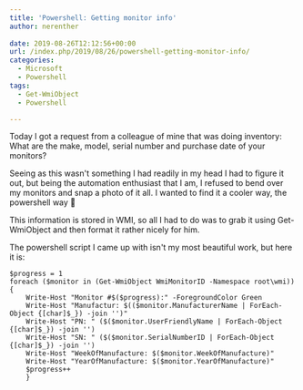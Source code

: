 ```yaml
---
title: 'Powershell: Getting monitor info'
author: nerenther
 
date: 2019-08-26T12:12:56+00:00
url: /index.php/2019/08/26/powershell-getting-monitor-info/
categories:
  - Microsoft
  - Powershell
tags:
  - Get-WmiObject
  - Powershell

---
```

Today I got a request from a colleague of mine that was doing inventory: What are the make, model, serial number and purchase date of your monitors?

Seeing as this wasn't something I had readily in my head I had to figure it out, but being the automation enthusiast that I am, I refused to bend over my monitors and snap a photo of it all. I wanted to find it a cooler way, the powershell way 🙂

This information is stored in WMI, so all I had to do was to grab it using Get-WmiObject and then format it rather nicely for him.

The powershell script I came up with isn't my most beautiful work, but here it is:

```
$progress = 1
foreach ($monitor in (Get-WmiObject WmiMonitorID -Namespace root\wmi)) {
    Write-Host "Monitor #$($progress):" -ForegroundColor Green
    Write-Host "Manufactur: $(($monitor.ManufacturerName | ForEach-Object {[char]$_}) -join '')"
    Write-Host "PN: " ($($monitor.UserFriendlyName | ForEach-Object {[char]$_}) -join '')
    Write-Host "SN: " ($($monitor.SerialNumberID | ForEach-Object {[char]$_}) -join '')
    Write-Host "WeekOfManufacture: $($monitor.WeekOfManufacture)"
    Write-Host "YearOfManufacture: $($monitor.YearOfManufacture)"
    $progress++
    }  
```